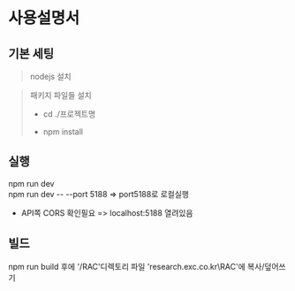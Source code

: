 # 사용설명서

## 기본 세팅

> nodejs 설치

> 패키지 파일들 설치
>
> -   cd ./프로젝트명
>
> -   npm install

## 실행

npm run dev  
npm run dev -- --port 5188 => port5188로 로컬실행

-   API쪽 CORS 확인필요 => localhost:5188 열려있음

## 빌드

npm run build
후에 '/RAC'디렉토리 파일 'research.exc.co.kr\RAC'에 복사/덮어쓰기
